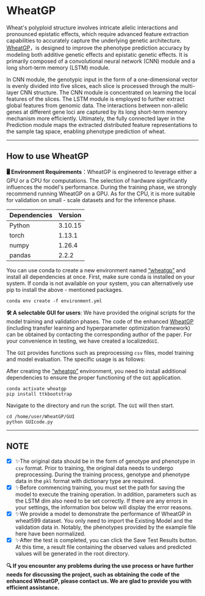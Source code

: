 # WheatGP

Wheat's polyploid structure involves intricate allelic interactions and pronounced epistatic effects, which require advanced feature extraction capabilities to accurately capture the underlying genetic architecture. [WheatGP]([https://doi.org/10.1093/bib/bbaf191](https://doi.org/10.1093/bib/bbaf191))，is designed to improve the phenotype prediction accuracy by modeling both additive genetic effects and epistatic genetic effects. It is primarily composed of a convolutional neural network (CNN) module and a long short-term memory (LSTM) module.

In CNN module, the genotypic input in the form of a one-dimensional vector is evenly divided into five slices, each slice is processed through the multi-layer CNN structure. The CNN module is concentrated on learning the local features of the slices. The LSTM module is employed to further extract global features from genomic data. The interactions between non-allelic genes at different gene loci are captured by its long short-term memory mechanism more efficiently. Ultimately, the fully connected layer in the Prediction module maps the extracted distributed feature representations to the sample tag space, enabling phenotype prediction of wheat.

---

## How to use WheatGP

**🖥️ Environment Requirements**：WheatGP is engineered to leverage either a GPU or a CPU for computations. The selection of hardware significantly influences the model's performance. During the training phase, we strongly recommend running WheatGP on a GPU. As for the CPU, it is more suitable for validation on small - scale datasets and for the inference phase.

| Dependencies        | Version   |
| :--------  | :-----  | 
| Python |3.10.15 |
| torch | 1.13.1 |
| numpy | 1.26.4|
| pandas | 2.2.2 |

You can use conda to create a new environment named [“wheatgp”]([“wheatgp”]([WheatGP]([https://doi.org/10.1093/bib/bbaf191](https://doi.org/10.1093/bib/bbaf191)))) and install all dependencies at once. First, make sure conda is installed on your system. If conda is not available on your system, you can alternatively use pip to install the above - mentioned packages.

```
conda env create -f environment.yml
```

**🛠 A selectable GUI for users**: We have provided the original scripts for the model training and validation phases. The code of the enhanced [WheatGP]([WheatGP]([https://doi.org/10.1093/bib/bbaf191](https://doi.org/10.1093/bib/bbaf191))) (including transfer learning and hyperparameter optimization framework) can be obtained by contacting the corresponding author of the paper. For your convenience in testing, we have created a localized ​`GUI`​.

The `GUI` provides functions such as preprocessing `csv` files, model training and model evaluation. The specific usage is as follows:

After creating the [“wheatgp”]([WheatGP]([https://doi.org/10.1093/bib/bbaf191](https://doi.org/10.1093/bib/bbaf191))) environment, you need to install additional dependencies to ensure the proper functioning of the `GUI` application. 

```
conda activate wheatgp
pip install ttkbootstrap
```

Navigate to the directory and run the script. The  `GUI` will then start.

```
cd /home/user/WheatGP/GUI
python GUIcode.py
```
---

## NOTE

- [x] ✨The original data should be in the form of genotype and phenotype in `csv` format. Prior to training, the original data needs to undergo preprocessing. During the training process, genotype and phenotype data in the `pkl` format with dictionary type are required.
- [x] ✨Before commencing training, you must set the path for saving the model to execute the training operation. In addition, parameters such as the LSTM dim also need to be set correctly. If there are any errors in your settings, the information box below will display the error reasons.
- [x] ✨We provide a model to demonstrate the performance of WheatGP in wheat599 dataset. You only need to import the Existing Model and the validation data in. Notably, the phenotypes provided by the example file here have been normalized.
- [x] ✨After the test is completed, you can click the Save Test Results button. At this time, a result file containing the observed values and predicted values will be generated in the root directory.

**🔍 If you encounter any problems during the use process or have further needs for discussing the project, such as obtaining the code of the enhanced WheatGP, please contact us. We are glad to provide you with efficient assistance.**


